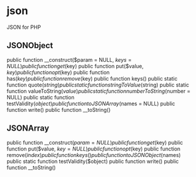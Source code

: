 # json

JSON for PHP

## JSONObject

public function __construct($param = NULL, $keys = NULL)
public function get($key)
public function put($value, $key)
public function opt($key)
public function has($key)
public function remove($key)
public function keys()
public static function quote($string)
public static function stringToValue($string)
public static function valueToString($value)
public static function numberToString($number = NULL)
public static function testValidity($object)
public function toJSONArray($names = NULL)
public function write()
public function __toString()

## JSONArray

public function __construct($param = NULL)
public function get($key)
public function put($value, $key = NULL)
public function opt($key)
public function remove($index)
public function keys()
public function toJSONObject($names)
public static function testValidity($object)
public function write()
public function __toString()